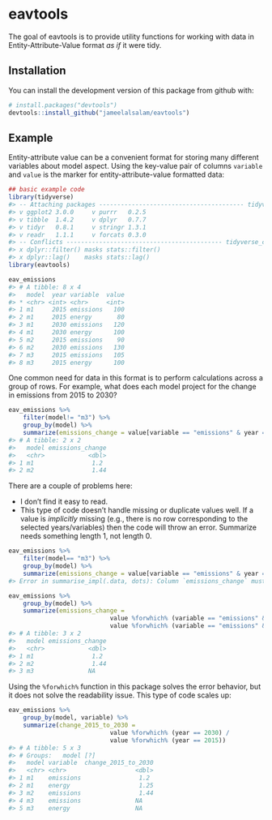 
<!-- README.md is generated from README.Rmd. Please edit that file -->

# eavtools

The goal of eavtools is to provide utility functions for working with
data in Entity-Attribute-Value format *as if* it were tidy.

## Installation

You can install the development version of this package from github
with:

``` r
# install.packages("devtools")
devtools::install_github("jameelalsalam/eavtools")
```

## Example

Entity-attribute value can be a convenient format for storing many
different variables about model aspect. Using the key-value pair of
columns `variable` and `value` is the marker for entity-attribute-value
formatted data:

``` r
## basic example code
library(tidyverse)
#> -- Attaching packages ---------------------------------------- tidyverse 1.2.1 --
#> v ggplot2 3.0.0     v purrr   0.2.5
#> v tibble  1.4.2     v dplyr   0.7.7
#> v tidyr   0.8.1     v stringr 1.3.1
#> v readr   1.1.1     v forcats 0.3.0
#> -- Conflicts ------------------------------------------- tidyverse_conflicts() --
#> x dplyr::filter() masks stats::filter()
#> x dplyr::lag()    masks stats::lag()
library(eavtools)

eav_emissions
#> # A tibble: 8 x 4
#>   model  year variable  value
#> * <chr> <int> <chr>     <int>
#> 1 m1     2015 emissions   100
#> 2 m1     2015 energy       80
#> 3 m1     2030 emissions   120
#> 4 m1     2030 energy      100
#> 5 m2     2015 emissions    90
#> 6 m2     2030 emissions   130
#> 7 m3     2015 emissions   105
#> 8 m3     2015 energy      100
```

One common need for data in this format is to perform calculations
across a group of rows. For example, what does each model project for
the change in emissions from 2015 to 2030?

``` r
eav_emissions %>%
    filter(model!= "m3") %>%
    group_by(model) %>%
    summarize(emissions_change = value[variable == "emissions" & year == 2030] / value[variable == "emissions" & year == 2015])
#> # A tibble: 2 x 2
#>   model emissions_change
#>   <chr>            <dbl>
#> 1 m1                1.2 
#> 2 m2                1.44
```

There are a couple of problems here:

  - I don’t find it easy to read.
  - This type of code doesn’t handle missing or duplicate values well.
    If a value is *implicitly* missing (e.g., there is no row
    corresponding to the selected years/variables) then the code will
    throw an error. Summarize needs something length 1, not length 0.

<!-- end list -->

``` r
eav_emissions %>%
    filter(model== "m3") %>%
    group_by(model) %>%
    summarize(emissions_change = value[variable == "emissions" & year == 2030] / value[variable == "emissions" & year == 2015])
#> Error in summarise_impl(.data, dots): Column `emissions_change` must be length 1 (a summary value), not 0
```

``` r
eav_emissions %>%
    group_by(model) %>%
    summarize(emissions_change = 
                            value %forwhich% (variable == "emissions" & year == 2030) /
                            value %forwhich% (variable == "emissions" & year == 2015))
#> # A tibble: 3 x 2
#>   model emissions_change
#>   <chr>            <dbl>
#> 1 m1                1.2 
#> 2 m2                1.44
#> 3 m3               NA
```

Using the `%forwhich%` function in this package solves the error
behavior, but it does not solve the readability issue. This type of code
scales up:

``` r
eav_emissions %>%
    group_by(model, variable) %>%
    summarize(change_2015_to_2030 = 
                            value %forwhich% (year == 2030) /
                            value %forwhich% (year == 2015))
#> # A tibble: 5 x 3
#> # Groups:   model [?]
#>   model variable  change_2015_to_2030
#>   <chr> <chr>                   <dbl>
#> 1 m1    emissions                1.2 
#> 2 m1    energy                   1.25
#> 3 m2    emissions                1.44
#> 4 m3    emissions               NA   
#> 5 m3    energy                  NA
```
